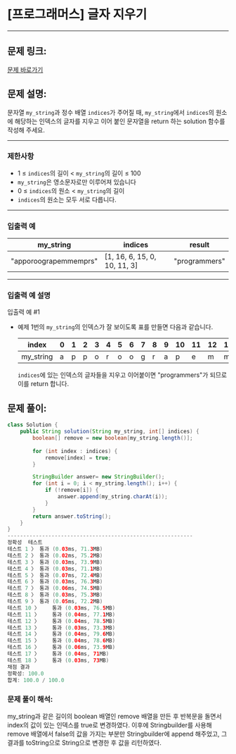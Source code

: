 # [프로그래머스] 글자 지우기

---

## 문제 링크:

[문제 바로가기](https://school.programmers.co.kr/learn/courses/30/lessons/181900)

## 문제 설명:

문자열 `my_string`과 정수 배열 `indices`가 주어질 때, `my_string`에서 `indices`의 원소에 해당하는 인덱스의 글자를 지우고 이어 붙인 문자열을 return 하는 solution 함수를 작성해 주세요.

---

### 제한사항

- 1 ≤ `indices`의 길이 < `my_string`의 길이 ≤ 100
- `my_string`은 영소문자로만 이루어져 있습니다
- 0 ≤ `indices`의 원소 < `my_string`의 길이
- `indices`의 원소는 모두 서로 다릅니다.

---

### 입출력 예

| my_string | indices | result |
| --- | --- | --- |
| "apporoograpemmemprs" | [1, 16, 6, 15, 0, 10, 11, 3] | "programmers" |

---

### 입출력 예 설명

입출력 예 #1

- 예제 1번의 `my_string`의 인덱스가 잘 보이도록 표를 만들면 다음과 같습니다.
    
    
    | index | 0 | 1 | 2 | 3 | 4 | 5 | 6 | 7 | 8 | 9 | 10 | 11 | 12 | 13 | 14 | 15 | 16 | 17 | 18 |
    | --- | --- | --- | --- | --- | --- | --- | --- | --- | --- | --- | --- | --- | --- | --- | --- | --- | --- | --- | --- |
    | my_string | a | p | p | o | r | o | o | g | r | a | p | e | m | m | e | m | p | r | s |
    
    `indices`에 있는 인덱스의 글자들을 지우고 이어붙이면 "programmers"가 되므로 이를 return 합니다.
    

## 문제 풀이:

```java
class Solution {
    public String solution(String my_string, int[] indices) {
        boolean[] remove = new boolean[my_string.length()];
        
        for (int index : indices) {
            remove[index] = true;
        }

        StringBuilder answer= new StringBuilder();
        for (int i = 0; i < my_string.length(); i++) {
            if (!remove[i]) {
                answer.append(my_string.charAt(i));
            }
        }
        return answer.toString();
    }
}
-----------------------------------------------------------
정확성  테스트
테스트 1 〉	통과 (0.03ms, 71.3MB)
테스트 2 〉	통과 (0.02ms, 75.2MB)
테스트 3 〉	통과 (0.03ms, 73.9MB)
테스트 4 〉	통과 (0.03ms, 71.1MB)
테스트 5 〉	통과 (0.07ms, 72.4MB)
테스트 6 〉	통과 (0.03ms, 76.3MB)
테스트 7 〉	통과 (0.06ms, 74.5MB)
테스트 8 〉	통과 (0.03ms, 75.3MB)
테스트 9 〉	통과 (0.05ms, 72.2MB)
테스트 10 〉	통과 (0.03ms, 76.5MB)
테스트 11 〉	통과 (0.04ms, 77.1MB)
테스트 12 〉	통과 (0.04ms, 78.5MB)
테스트 13 〉	통과 (0.03ms, 73.3MB)
테스트 14 〉	통과 (0.04ms, 79.6MB)
테스트 15 〉	통과 (0.04ms, 78.6MB)
테스트 16 〉	통과 (0.06ms, 73.9MB)
테스트 17 〉	통과 (0.04ms, 71MB)
테스트 18 〉	통과 (0.03ms, 73MB)
채점 결과
정확성: 100.0
합계: 100.0 / 100.0
```

### **문제 풀이 해석:**

my_string과 같은 길이의 boolean 배열인 remove 배열을 만든 후 반복문을 돌면서 index의 값이 있는 인덱스를 true로 변경하였다. 이후에 Stringbuilder를 사용해 remove 배열에서 false의 값을 가지는 부분만 Stringbuilder에 append 해주었고, 그 결과를 toString으로 String으로 변경한 후 값을 리턴하였다.